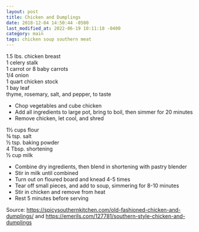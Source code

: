 ```yaml
---
layout: post
title: Chicken and Dumplings
date: 2018-12-04 14:50:44 -0500
last_modified_at: 2022-06-19 10:11:18 -0400
category: main
tags: chicken soup southern meat
---
```

1.5 lbs. chicken breast  
1 celery stalk  
1 carrot or 8 baby carrots  
1/4 onion  
1 quart chicken stock  
1 bay leaf  
thyme, rosemary, salt, and pepper, to taste  

  * Chop vegetables and cube chicken
  * Add all ingredients to large pot, bring to boil, then simmer for 20 minutes
  * Remove chicken, let cool, and shred

1½ cups flour  
¾ tsp. salt  
½ tsp. baking powder  
4 Tbsp. shortening  
½ cup milk  

  * Combine dry ingredients, then blend in shortening with pastry blender
  * Stir in milk until combined
  * Turn out on floured board and knead 4-5 times
  * Tear off small pieces, and add to soup, simmering for 8-10 minutes
  * Stir in chicken and remove from heat
  * Rest 5 minutes before serving

Source: <https://spicysouthernkitchen.com/old-fashioned-chicken-and-dumplings/> and <https://emerils.com/127781/southern-style-chicken-and-dumplings>
